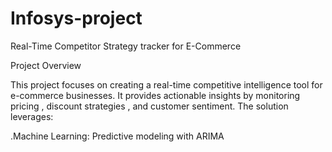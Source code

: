 # Infosys-project
Real-Time Competitor Strategy tracker for E-Commerce

Project Overview

This project focuses on creating a real-time competitive intelligence tool for e-commerce businesses. It provides actionable insights by monitoring pricing , discount strategies , and customer sentiment. The solution leverages:

.Machine Learning: Predictive modeling with ARIMA
